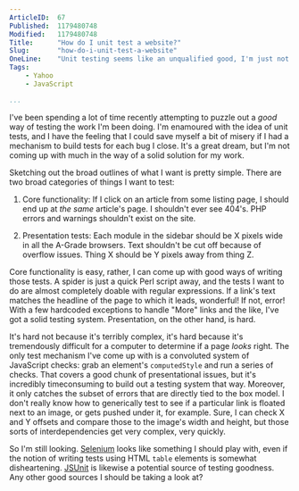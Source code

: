 ```yaml
---
ArticleID:  67
Published:  1179480748
Modified:   1179480748
Title:      "How do I unit test a website?"
Slug:       "how-do-i-unit-test-a-website"
OneLine:    "Unit testing seems like an unqualified good, I'm just not sure how to apply the concepts to my work."
Tags:       
    - Yahoo
    - JavaScript

...
```

I've been spending a lot of time recently attempting to puzzle out a _good_
way of testing the work I'm been doing.  I'm enamoured with the idea of unit
tests, and I have the feeling that I could save myself a bit of misery if I
had a mechanism to build tests for each bug I close.  It's a great dream, but
I'm not coming up with much in the way of a solid solution for my work.

Sketching out the broad outlines of what I want is pretty simple.  There are
two broad categories of things I want to test:

1.  Core functionality: If I click on an article from some listing page, I
should end up at _the same_ article's page.  I shouldn't ever see 404's.  PHP
errors and warnings shouldn't exist on the site.  

2.  Presentation tests: Each module in the sidebar should be X pixels wide in
all the A-Grade browsers.  Text shouldn't be cut off because of overflow
issues.  Thing X should be Y pixels away from thing Z.

Core functionality is easy, rather, I can come up with good ways of writing
those tests.  A spider is just a quick Perl script away, and the tests I want
to do are almost completely doable with regular expressions.  If a link's text
matches the headline of the page to which it leads, wonderful!  If not, error!
With a few hardcoded exceptions to handle "More" links and the like, I've got
a solid testing system.  Presentation, on the other hand, is hard.

It's hard not because it's terribly complex, it's hard because it's
tremendously difficult for a computer to determine if a page _looks_ right.
The only test mechanism I've come up with is a convoluted system of JavaScript
checks: grab an element's `computedStyle` and run a series of checks.  That
covers a good chunk of presentational issues, but it's incredibly
timeconsuming to build out a testing system that way.  Moreover, it only
catches the subset of errors that are directly tied to the box model.  I don't
really know how to generically test to see if a particular link is floated
next to an image, or gets pushed under it, for example.  Sure, I can check X
and Y offsets and compare those to the image's width and height, but those
sorts of interdependencies get very complex, very quickly.

So I'm still looking.  [Selenium][] looks like something I should play with,
even if the notion of writing tests using HTML `table` elements is somewhat
disheartening.  [JSUnit][] is likewise a potential source of testing goodness.
Any other good sources I should be taking a look at?

[Selenium]: http://www.openqa.org/selenium/ "Selenium"
[JSUnit]: http://www.jsunit.net/ "JSUnit"